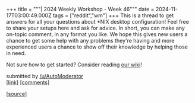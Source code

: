 +++
title = """| 2024 Weekly Workshop - Week 46"""
date = 2024-11-17T03:00:49.000Z
tags = ["reddit","wm"]
+++
This is a thread to get answers for all your questions about \*NIX desktop configuration! Feel free to share your setups here and ask for advice. In short, you can make any on-topic comment, in any format you like. We hope this gives new users a chance to get some help with any problems they're having and more experienced users a chance to show off their knowledge by helping those in need.

Not sure how to get started? Consider reading [our wiki](https://www.reddit.com/r/unixporn/wiki/index/)!

submitted by [/u/AutoModerator](https://www.reddit.com/user/AutoModerator)  
[\[link\]](https://www.reddit.com/r/unixporn/comments/1gt44gv/2024_weekly_workshop_week_46/) [\[comments\]](https://www.reddit.com/r/unixporn/comments/1gt44gv/2024_weekly_workshop_week_46/)

[[source]](https://www.reddit.com/r/unixporn/comments/1gt44gv/2024_weekly_workshop_week_46/)
